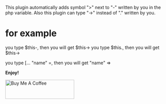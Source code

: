 This plugin automatically adds symbol ">" next to "-" written by you in the php variable. Also this plugin can type "->" instead of "." written by you.  

# for example

you type \$this-, then you will get \$this->
you type \$this., then you will get \$this->

you type [... "name" =, then you will get "name" =>

**Enjoy!**

<a href="https://www.buymeacoffee.com/uramakoven" target="_blank"><img src="https://cdn.buymeacoffee.com/buttons/v2/default-green.png" alt="Buy Me A Coffee" style="height: 60px !important;width: 217px !important;" ></a>